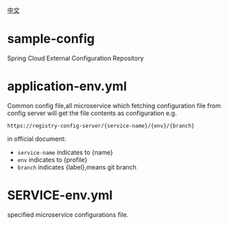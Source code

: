 [中文](README-zh.md)
# sample-config
Spring Cloud External Configuration Repository

# application-env.yml
  Common config file,all microservice which fetching configuration file from config server will get the file contents as configuration
  e.g. 
  ```
  https://registry-config-server/{service-name}/{env}/{branch}
  
  ```  
  in official document:  
  * `service-name` indicates to {name}  
  * `env` indicates to {profile}  
  * `branch` indicates {label},means git branch  
# SERVICE-env.yml
  specified microservice configurations file.
  
